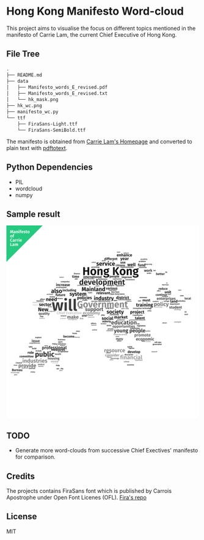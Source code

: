 # Hong Kong Manifesto Word-cloud

This project aims to visualise the focus on different topics mentioned in the manifesto of Carrie Lam, the current Chief Executive of Hong Kong.

## File Tree
```text
.
├── README.md
├── data
│   ├── Manifesto_words_E_revised.pdf
│   ├── Manifesto_words_E_revised.txt
│   └── hk_mask.png
├── hk_wc.png
├── manifesto_wc.py
└── ttf
    ├── FiraSans-Light.ttf
    └── FiraSans-SemiBold.ttf
```

The manifesto is obtained from [Carrie Lam's Homepage](http://www.ceo.gov.hk/eng/manifesto.html) and converted to plain text with [pdftotext](https://en.wikipedia.org/wiki/Pdftotext).

## Python Dependencies

 - PIL
 - wordcloud
 - numpy

## Sample result

![wordcloud image](hk_wc.png)

## TODO

 - Generate more word-clouds from successive Chief Exectives' manifesto for comparison.

## Credits

The projects contains FiraSans font which is published by Carrois Apostrophe under Open Font Licenes (OFL). [Fira's repo](https://github.com/mozilla/Fira)

## License

MIT
